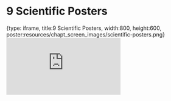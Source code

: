 # 9 Scientific Posters
 
{type: iframe, title:9 Scientific Posters, width:800, height:600, poster:resources/chapt_screen_images/scientific-posters.png}
![](http://science.c-moor.org/CURE-MicrobialMysteries/scientific-posters.html)
 

 
